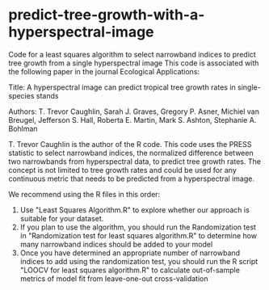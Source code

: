# predict-tree-growth-with-a-hyperspectral-image
Code for a least squares algorithm to select narrowband indices to predict tree growth from a single hyperspectral image
This code is associated with the following paper in the journal Ecological Applications:

Title: A hyperspectral image can predict tropical tree growth rates in single-species stands

Authors: T. Trevor Caughlin, Sarah J. Graves, Gregory P. Asner, Michiel van Breugel, Jefferson S.
Hall, Roberta E. Martin, Mark S. Ashton, Stephanie A. Bohlman

T. Trevor Caughlin is the author of the R code. This code uses the PRESS statistic to select narrowband indices, the normalized difference between two narrowbands from hyperspectral data, to predict tree growth rates. The concept is not limited to tree growth rates and could be used for any continuous metric that needs to be predicted from a hyperspectral image.
 
We recommend using the R files in this order:
1. Use "Least Squares Algorithm.R" to explore whether our approach is suitable for your dataset.
2. If you plan to use the algorithm, you should run the Randomization test in "Randomization test for least squares algorithm.R" to determine how many narrowband indices should be added to your model
3. Once you have determined an appropriate number of narrowband indices to add using the randomization test, you should run the R script "LOOCV for least squares algorithm.R" to calculate out-of-sample metrics of model fit from leave-one-out cross-validation
